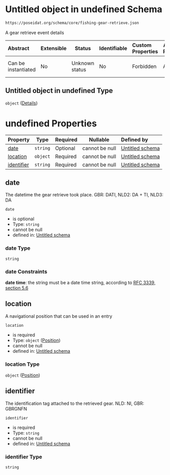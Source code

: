 # Untitled object in undefined Schema

```txt
https://poseidat.org/schema/core/fishing-gear-retrieve.json
```

A gear retrieve event details


| Abstract            | Extensible | Status         | Identifiable | Custom Properties | Additional Properties | Access Restrictions | Defined In                                                                                   |
| :------------------ | ---------- | -------------- | ------------ | :---------------- | --------------------- | ------------------- | -------------------------------------------------------------------------------------------- |
| Can be instantiated | No         | Unknown status | No           | Forbidden         | Allowed               | none                | [fishing-gear-retrieve.json](schemas/core/fishing-gear-retrieve.json "open original schema") |

## Untitled object in undefined Type

`object` ([Details](fishing-gear-retrieve.md))

# undefined Properties

| Property                  | Type     | Required | Nullable       | Defined by                                                                                                                                                  |
| :------------------------ | -------- | -------- | -------------- | :---------------------------------------------------------------------------------------------------------------------------------------------------------- |
| [date](#date)             | `string` | Optional | cannot be null | [Untitled schema](fishing-gear-retrieve-properties-date.md "https&#x3A;//poseidat.org/schema/core/fishing-gear-retrieve.json#/properties/date")             |
| [location](#location)     | `object` | Required | cannot be null | [Untitled schema](trip-entry-properties-position.md "https&#x3A;//poseidat.org/schema/core/position.json#/properties/location")                             |
| [identifier](#identifier) | `string` | Required | cannot be null | [Untitled schema](fishing-gear-retrieve-properties-identifier.md "https&#x3A;//poseidat.org/schema/core/fishing-gear-retrieve.json#/properties/identifier") |

## date

The datetime the gear retrieve took place. GBR: DATI, NLD2: DA + TI, NLD3: DA


`date`

-   is optional
-   Type: `string`
-   cannot be null
-   defined in: [Untitled schema](fishing-gear-retrieve-properties-date.md "https&#x3A;//poseidat.org/schema/core/fishing-gear-retrieve.json#/properties/date")

### date Type

`string`

### date Constraints

**date time**: the string must be a date time string, according to [RFC 3339, section 5.6](https://tools.ietf.org/html/rfc3339 "check the specification")

## location

A navigational position that can be used in an entry


`location`

-   is required
-   Type: `object` ([Position](trip-entry-properties-position.md))
-   cannot be null
-   defined in: [Untitled schema](trip-entry-properties-position.md "https&#x3A;//poseidat.org/schema/core/position.json#/properties/location")

### location Type

`object` ([Position](trip-entry-properties-position.md))

## identifier

The identification tag attached to the retrieved gear. NLD: NI, GBR: GBRGNFN


`identifier`

-   is required
-   Type: `string`
-   cannot be null
-   defined in: [Untitled schema](fishing-gear-retrieve-properties-identifier.md "https&#x3A;//poseidat.org/schema/core/fishing-gear-retrieve.json#/properties/identifier")

### identifier Type

`string`
